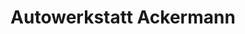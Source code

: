---
title: "Autowerkstatt Ackermann"
url: /merenberg/autowerkstatt-ackermann/
shop: Autowerkstatt
---